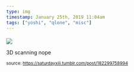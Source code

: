 ```yaml
---
type: img
timestamp: January 25th, 2019 11:04am
tags: ["yoshi", "qlone", "misc"]
---
```

####
<img src="https://saturdayxiii.github.io/media/182299758994.png"/>
                                                                                          
3D scanning nope
 
                                    
                
                
                
                
                                
<small>source: https://saturdayxiii.tumblr.com/post/182299758994</small>